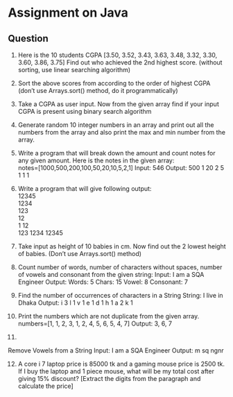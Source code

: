 # Assignment on Java
## Question
1. Here is the 10 students CGPA [3.50, 3.52, 3.43, 3.63, 3.48, 3.32, 3.30, 3.60, 3.86, 3.75]
     Find out who achieved the 2nd highest score. (without sorting, use linear searching algorithm) 
2. Sort the above scores from according to the order of highest CGPA (don’t use Arrays.sort() method, do it programmatically) 
3. Take a CGPA as user input. Now from the given array find if your input CGPA is present using binary search algorithm 
4. Generate random 10 integer numbers in an array and print out all the numbers from the array and also print the max and min number from the array. 
5. Write a program that will break down the amount and count notes for any given amount. Here is the notes in the given array:    
notes=[1000,500,200,100,50,20,10,5,2,1] 
Input: 546
Output:
500 1
20 2
5 1
1 1

6. Write a program that will give following output:   
12345    
1234    
123  
12  
1
12   
123 
1234
12345

7. Take input as height of 10 babies in cm. Now find out the 2 lowest height of babies. (Don’t use Arrays.sort() method) 

8. Count number of words, number of characters without spaces, number of vowels and consonant from the given string: 
Input: I am a SQA Engineer
Output: 
Words: 5
Chars: 15
Vowel: 8
Consonant: 7

9. Find the number of occurrences of characters in a String 
String: I live in Dhaka
Output:
i 3
l 1
v 1
e 1
d 1
h 1
a 2
k 1

10. Print the  numbers which are not duplicate from the given array.
numbers=[1, 1, 2, 3, 1, 2, 4, 5, 6, 5, 4, 7]
Output: 
3, 6, 7


11.
Remove Vowels from a String 
Input: I am a SQA Engineer
Output: m sq ngnr   

12. A core i 7 laptop price is 85000 tk and a gaming mouse price is 2500 tk. If I buy the laptop and 1 piece mouse, what will be my total cost after giving 15% discount? [Extract the digits from the paragraph and calculate the price] 
